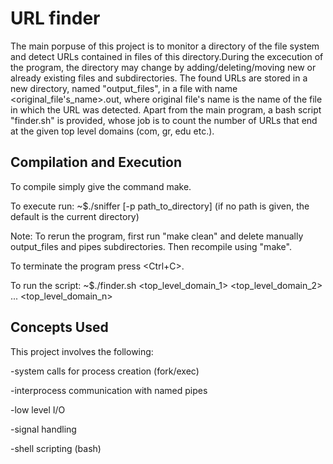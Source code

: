 # URL finder 

The main porpuse of this project is to monitor a directory of the file system and detect URLs contained in files of this directory.During the 
excecution of the program, the directory may change by adding/deleting/moving new or already existing files and subdirectories. The found URLs
are stored in a new directory, named "output_files", in a file with name <original_file's_name>.out, where original file's name is the name of 
the file in which the URL was detected. Apart from the main program, a bash script "finder.sh" is provided, whose job is to count the number of 
URLs that end at the given top level domains (com, gr, edu etc.).

## Compilation and Execution
To compile simply give the command make.

To execute run: ~$./sniffer [-p path_to_directory]
(if no path is given, the default is the current directory)

Note: To rerun the program, first run "make clean" and delete manually output_files and pipes subdirectories. Then recompile using "make".

To terminate the program press <Ctrl+C>.

To run the script: ~$./finder.sh <top_level_domain_1> <top_level_domain_2> ... <top_level_domain_n>

## Concepts Used

This project involves the following:

-system calls for process creation (fork/exec)

-interprocess communication with named pipes

-low level I/O

-signal handling

-shell scripting (bash)


